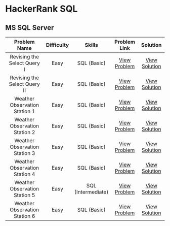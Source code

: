 # HackerRank SQL

## MS SQL Server

| Problem Name | Difficulty | Skills | Problem Link | Solution |
| :-: | :-: |:-:| :-: | :-: |
Revising the Select Query I | Easy | SQL (Basic) | [View Problem](https://www.hackerrank.com/challenges/revising-the-select-query/problem)| [View Solution](https://github.com/ricrochads/hackerrank-sql/blob/main/MS%20SQL%20Server/revising_the_select_query_i.sql)
Revising the Select Query II | Easy | SQL (Basic) | [View Problem](https://www.hackerrank.com/challenges/revising-the-select-query-2/problem) | [View Solution](https://github.com/ricrochads/hackerrank-sql/blob/main/MS%20SQL%20Server/revising_the_select_query_ii.sql)
Weather Observation Station 1 | Easy | SQL (Basic) | [View Problem](https://www.hackerrank.com/challenges/weather-observation-station-1/problem) | [View Solution](https://github.com/ricrochads/hackerrank-sql/blob/main/MS%20SQL%20Server/weather_observation_station_1.sql)
Weather Observation Station 2 | Easy | SQL (Basic) | [View Problem](https://www.hackerrank.com/challenges/weather-observation-station-2/problem) | [View Solution](https://github.com/ricrochads/hackerrank-sql/blob/main/MS%20SQL%20Server/weather_observation_station_2.sql)
Weather Observation Station 3 | Easy | SQL (Basic) | [View Problem](https://www.hackerrank.com/challenges/weather-observation-station-3/problem) | [View Solution](https://github.com/ricrochads/hackerrank-sql/blob/main/MS%20SQL%20Server/weather_observation_station_3.sql)
Weather Observation Station 4 | Easy | SQL (Basic) | [View Problem](https://www.hackerrank.com/challenges/weather-observation-station-4/problem) | [View Solution](https://github.com/ricrochads/hackerrank-sql/blob/main/MS%20SQL%20Server/weather_observation_station_4.sql)
Weather Observation Station 5 | Easy | SQL (Intermediate) | [View Problem](https://www.hackerrank.com/challenges/weather-observation-station-5/problem) | [View Solution](https://github.com/ricrochads/hackerrank-sql/blob/main/MS%20SQL%20Server/weather_observation_station_5.sql)
Weather Observation Station 6 | Easy | SQL (Basic) | [View Problem](https://www.hackerrank.com/challenges/weather-observation-station-6/problem) | [View Solution](https://github.com/ricrochads/hackerrank-sql/blob/main/MS%20SQL%20Server/weather_observation_station_6.sql)